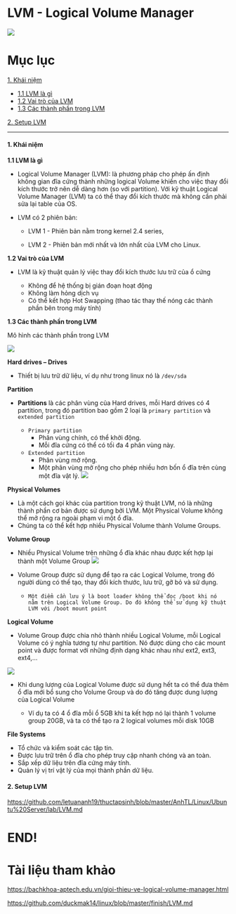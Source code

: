 # LVM - Logical Volume Manager

![](https://cdn.thegeekdiary.com/wp-content/uploads/2014/10/LVM-basic-structure.png)

# Mục lục

[1. Khái niệm](#1)

- [1.1 LVM là gì](#1.1)
- [1.2 Vai trò của LVM](#1.2)
- [1.3 Các thành phần trong LVM](#1.3)

[2. Setup LVM](#2)

------------

#### <a name="1"> 1. Khái niệm </a>
**<a name="1.1"> 1.1 LVM là gì </a>**
- Logical Volume Manager (LVM): là phương pháp cho phép ấn định không gian đĩa cứng thành những logical Volume khiến cho việc thay đổi kích thước trở nên dễ dàng hơn (so với partition). Với kỹ thuật Logical Volume Manager (LVM) ta có thể thay đổi kích thước mà không cần phải sửa lại table của OS.

- LVM có 2 phiên bản:

  - LVM 1 - Phiên bản nằm trong kernel 2.4 series,

  - LVM 2 - Phiên bản mới nhất và lớn nhất của LVM cho Linux.
  
**<a name="1.2"> 1.2 Vai trò của LVM </a>**
- LVM là kỹ thuật quản lý việc thay đổi kích thước lưu trữ của ổ cứng

  - Không để hệ thống bị gián đoạn hoạt động
  - Không làm hỏng dịch vụ
  - Có thể kết hợp Hot Swapping (thao tác thay thế nóng các thành phần bên trong máy tính)

**<a name="1.3"> 1.3 Các thành phần trong LVM </a>**

Mô hình các thành phần trong LVM

![](http://www.brainupdaters.net/wp-content/uploads/2017/01/LogicalVolumenManager.jpg)

**Hard drives – Drives**

- Thiết bị lưu trữ dữ liệu, ví dụ như trong linux nó là ``/dev/sda``

**Partition**

- **Partitions** là các phân vùng của Hard drives, mỗi Hard drives có 4 partition, trong đó partition bao gồm 2 loại là ``primary partition`` và ``extended partition``

  - ``Primary partition``
    - Phân vùng chính, có thể khởi động.
    - Mỗi đĩa cứng có thể có tối đa 4 phân vùng này.
  - ``Extended partition``
    - Phân vùng mở rộng.
    - Một phân vùng mở rộng cho phép nhiều hơn bốn ổ đĩa trên cùng một đĩa vật lý.
![](https://www.pcmag.com/encyclopedia_images/PARTITE.GIF)

**Physical Volumes**

- Là một cách gọi khác của partition trong kỹ thuật LVM, nó là những thành phần cơ bản được sử dụng bởi LVM. Một Physical Volume không thể mở rộng ra ngoài phạm vi một ổ đĩa.
- Chúng ta có thể kết hợp nhiều Physical Volume thành Volume Groups.

**Volume Group**

- Nhiều Physical Volume trên những ổ đĩa khác nhau được kết hợp lại thành một Volume Group
![](https://bachkhoa-aptech.edu.vn/upload/image/gioi-thieu-ve-logical-volume-manager-02.png)

- Volume Group được sử dụng để tạo ra các Logical Volume, trong đó người dùng có thể tạo, thay đổi kích thước, lưu trữ, gỡ bỏ và sử dụng.

  - ``Một điểm cần lưu ý là boot loader không thể đọc /boot khi nó nằm trên Logical Volume Group. Do đó không thể sử dụng kỹ thuật LVM với /boot mount point``

**Logical Volume**

- Volume Group được chia nhỏ thành nhiều Logical Volume, mỗi Logical Volume có ý nghĩa tương tự như partition. Nó được dùng cho các mount point và được format với những định dạng khác nhau như ext2, ext3, ext4,…

![](https://d2908q01vomqb2.cloudfront.net/887309d048beef83ad3eabf2a79a64a389ab1c9f/2018/08/15/ebs-elastic-2-1.gif)

- Khi dung lượng của Logical Volume được sử dụng hết ta có thể đưa thêm ổ đĩa mới bổ sung cho Volume Group và do đó tăng được dung lượng của Logical Volume

  - Ví dụ ta có 4 ổ đĩa mỗi ổ 5GB khi ta kết hợp nó lại thành 1 volume group 20GB, và ta có thể tạo ra 2 logical volumes mỗi disk 10GB

**File Systems**

- Tổ chức và kiểm soát các tập tin.
- Được lưu trữ trên ổ đĩa cho phép truy cập nhanh chóng và an toàn.
- Sắp xếp dữ liệu trên đĩa cứng máy tính.
- Quản lý vị trí vật lý của mọi thành phần dữ liệu.

#### <a name="2"> 2. Setup LVM </a>

https://github.com/letuananh19/thuctapsinh/blob/master/AnhTL/Linux/Ubuntu%20Server/lab/LVM.md

# END!

# Tài liệu tham khảo

https://bachkhoa-aptech.edu.vn/gioi-thieu-ve-logical-volume-manager.html

https://github.com/duckmak14/linux/blob/master/finish/LVM.md
